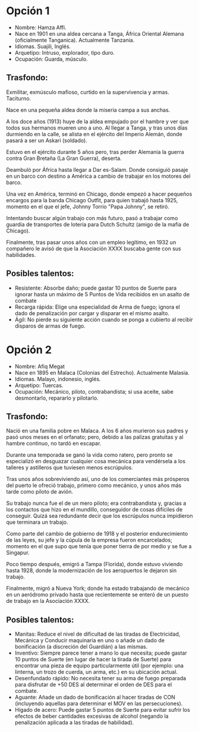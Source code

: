 # Opción 1
- Nombre: Hamza Affi.
- Nace en 1901 en una aldea cercana a Tanga, África Oriental Alemana (oficialmente Tanganica). Actualmente Tanzania.
- Idiomas. Suajili, Inglés.
- Arquetipo: Intruso, explorador, tipo duro.
- Ocupación: Guarda, músculo.

## Trasfondo:
Exmilitar, exmúsculo mafioso, curtido en la supervivencia y armas. Taciturno.

Nace en una pequeña aldea donde la miseria campa a sus anchas.

A los doce años (1913) huye de la aldea empujado por el hambre y ver que todos sus hermanos mueren uno a uno.
Al llegar a Tanga, y tras unos días durmiendo en la calle, se alista en el ejército del Imperio Alemán, donde pasará a ser un Askari (soldado).

Estuvo en el ejército durante 5 años pero, tras perder Alemania la guerra contra Gran Bretaña (La Gran Guerra), deserta.

Deambuló por África hasta llegar a Dar es-Salam. Donde consiguió pasaje en un barco con destino a América a cambio de trabajar en los motores del barco.

Una vez en América, terminó en Chicago, donde empezó a hacer pequeños encargos para la banda Chicago Outfit, para quien trabajó hasta 1925, momento en el que el jefe, Johnny Torrio "Papa Johnny",  se retiró.

Intentando buscar algún trabajo con más futuro, pasó a trabajar como guardia de transportes de lotería para Dutch Schultz (amigo de la mafia de Chicago).

Finalmente, tras pasar unos años con un empleo legítimo, en 1932 un compañero le avisó de que la Asociación XXXX buscaba gente con sus habilidades.

## Posibles talentos:
 - Resistente: Absorbe daño; puede gastar 10 puntos de Suerte para ignorar hasta un máximo de 5 Puntos de Vida recibidos en un asalto de combate
 - Recarga rápida: Elige una especialidad de Arma de fuego; ignora el dado de penalización por cargar y disparar en el mismo asalto.
 - Ágil: No pierde su siguiente acción cuando se ponga a cubierto al recibir disparos de armas de fuego.


# Opción 2
- Nombre: Afiq Megat
- Nace en 1895 en Malaca (Colonias del Estrecho). Actualmente Malasia.
- Idiomas. Malayo, indonesio, inglés.
- Arquetipo: Tuercas.
- Ocupación: Mecánico, piloto, contrabandista; si usa aceite, sabe desmontarlo, repararlo y pilotarlo.

## Trasfondo:
  Nació en una familia pobre en Malaca. A los 6 años murieron sus padres y pasó unos meses en el orfanato; pero, debido a las palizas gratuitas y al hambre continuo, no tardó en escapar.

  Durante una temporada se ganó la vida como ratero, pero pronto se especializó en desguazar cualquier cosa mecánica para vendérsela a los talleres y astilleros que tuviesen menos escrúpulos.
  
  Tras unos años sobreviviendo así, uno de los comerciantes más prósperos del puerto le ofreció trabajo, primero como mecánico, y unos años más tarde como piloto de avión.

  Su trabajo nunca fue el de un mero piloto; era contrabandista y, gracias a los contactos que hizo en el mundillo, conseguidor de cosas difíciles de conseguir.
  Quizá sea redundante decir que los escrúpulos nunca impidieron que terminara un trabajo.

  Como parte del cambio de gobierno de 1918 y el posterior endurecimiento de las leyes, su jefe y la cúpula de la empresa fueron encarcelados; momento en el que supo que tenía que poner tierra de por medio y se fue a Singapur.

  Poco tiempo después, emigró a Tampa (Florida), donde estuvo viviendo hasta 1928, donde la modernización de los aeropuertos le dejaron sin trabajo.

  Finalmente, migró a Nueva York; donde ha estado trabajando de mecánico en un aeródromo privado hasta que recientemente se enteró de un puesto de trabajo en la Asociación XXXX.

## Posibles talentos:
 - Manitas: Reduce el nivel de dificultad de las tiradas de Electricidad, Mecánica y Conducir maquinaria en uno o añade un dado de bonificación (a discreción del Guardián) a las mismas.
 - Inventivo: Siempre parece tener a mano lo que necesita; puede gastar 10 puntos de Suerte (en lugar de hacer la tirada de Suerte) para encontrar una pieza de equipo particularmente útil (por ejemplo: una linterna, un trozo de cuerda, un
 arma, etc.) en su ubicación actual.
 - Desenfundado rápido: No necesita tener su arma de fuego preparada para disfrutar de +50 DES al determinar el orden de DES para el combate.
 - Aguante: Añade un dado de bonificación al hacer tiradas de CON (incluyendo aquellas para determinar el MOV en las persecuciones).
 - Hígado de acero: Puede gastar 5 puntos de Suerte para evitar sufrir los efectos de beber cantidades excesivas de alcohol (negando la penalización aplicada a las tiradas de habilidad).


